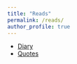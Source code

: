 ```yaml
---
title: "Reads"
permalink: /reads/
author_profile: true
---
```



* <a href="https://iparaj.github.io/files/diary.pdf" target="_blank" rel="noopener noreferrer">Diary</a> <br>
* <a href="https://iparaj.github.io/files/quotes.pdf" target="_blank" rel="noopener noreferrer">Quotes</a>